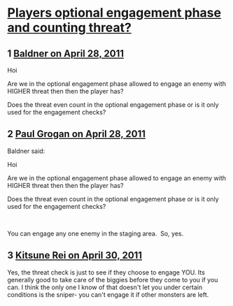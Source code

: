 # [Players optional engagement phase and counting threat?](https://community.fantasyflightgames.com/topic/45916-players-optional-engagement-phase-and-counting-threat/)

## 1 [Baldner on April 28, 2011](https://community.fantasyflightgames.com/topic/45916-players-optional-engagement-phase-and-counting-threat/?do=findComment&comment=460327)

Hoi

Are we in the optional engagement phase allowed to engage an enemy with HIGHER threat then then the player has?

Does the threat even count in the optional engagement phase or is it only used for the engagement checks?

## 2 [Paul Grogan on April 28, 2011](https://community.fantasyflightgames.com/topic/45916-players-optional-engagement-phase-and-counting-threat/?do=findComment&comment=460336)

Baldner said:

Hoi

Are we in the optional engagement phase allowed to engage an enemy with HIGHER threat then then the player has?

Does the threat even count in the optional engagement phase or is it only used for the engagement checks?



 

You can engage any one enemy in the staging area.  So, yes.

## 3 [Kitsune Rei on April 30, 2011](https://community.fantasyflightgames.com/topic/45916-players-optional-engagement-phase-and-counting-threat/?do=findComment&comment=461459)

Yes, the threat check is just to see if they choose to engage YOU. Its generally good to take care of the biggies before they come to you if you can. I think the only one I know of that doesn't let you under certain conditions is the sniper- you can't engage it if other monsters are left.

